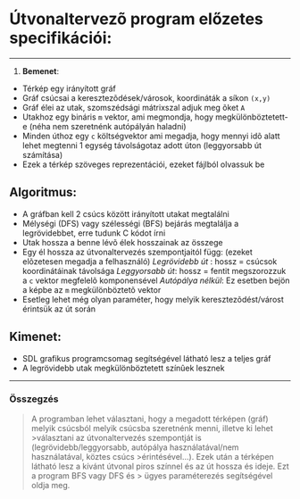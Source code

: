 <meta http-equiv="Content-Type" content="text/html; charset=iso-8859-2">

# Útvonaltervezõ program előzetes specifikációi:
---
1. **Bemenet**:
  * Térkép egy irányított gráf
  * Gráf csúcsai a keresztezõdések/városok, koordináták a síkon `(x,y)`
  * Gráf élei az utak, szomszédsági mátrixszal adjuk meg õket `A` 
  * Utakhoz egy bináris `m` vektor, ami megmondja, hogy megkülönböztetett-e (néha nem szeretnénk autópályán haladni)
  * Minden úthoz egy `c` költségvektor ami megadja, hogy mennyi idõ alatt lehet megtenni 1 egység távolságotaz adott úton (leggyorsabb út számítása)
  * Ezek a térkép szöveges reprezentációi, ezeket fájlból olvassuk be 

## Algoritmus:
* A gráfban kell 2 csúcs között irányított utakat megtalálni 
* Mélységi (DFS) vagy szélességi (BFS) bejárás megtalálja a legrövidebbet, erre tudunk C kódot írni
* Utak hossza a benne lévõ élek hosszainak az összege 
* Egy él hossza az útvonaltervezés szempontjaitól függ: (ezeket elõzetesen megadja a felhasználó)
*Legrövidebb út* : hossz =  csúcsok koordinátáinak távolsága
*Leggyorsabb út*: hossz =  fentit megszorozzuk a `c` vektor megfelelõ komponensével
*Autópálya nélkül*: Ez esetben bejön a képbe az `m` megkülönböztetõ vektor
* Esetleg lehet még olyan paraméter, hogy melyik keresztezõdést/várost érintsük az út során

## Kimenet:
* SDL grafikus programcsomag segítségével látható lesz a teljes gráf
* A legrövidebb utak megkülönböztetett színûek lesznek
---
### Összegzés
> A programban lehet választani, hogy a megadott térképen (gráf) melyik csúcsból melyik csúcsba szeretnénk menni, illetve ki lehet >választani az útvonaltervezés szempontját is (legrövidebb/leggyorsabb, autópálya használatával/nem használatával, köztes csúcs >érintésével...). Ezek után a térképen látható lesz a kívánt útvonal piros színnel és az út hossza és ideje. Ezt a program BFS vagy DFS és > ügyes paraméterezés segítségével oldja meg.
